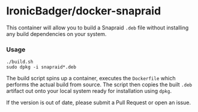 # IronicBadger/docker-snapraid

This container will allow you to build a Snapraid `.deb` file without installing any build dependencies on your system.

### Usage

```
./build.sh
sudo dpkg -i snapraid*.deb
```

The build script spins up a container, executes the `Dockerfile` which performs the actual build from source. The script then copies the built `.deb` artifact out onto your local system ready for installation using `dpkg`.

If the version is out of date, please submit a Pull Request or open an issue.
